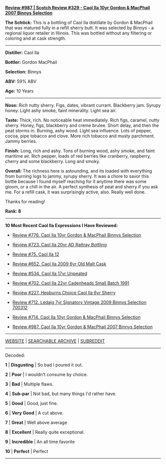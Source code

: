 
[**Review #987 | Scotch Review #329 - Caol Ila 10yr Gordon &amp; MacPhail 2007 Binnys Selection**]( https://t8ke.review/review-987-caol-ila-10yr-gordon-macphail-2007-binnys-selection/)

**The Schtick:** This is a bottling of Caol Ila distillate by Gordon &amp; MacPhail that was matured fully in a refill sherry butt. It was selected by Binnys - a regional liquor retailer in Illinois. This was bottled without any filtering or coloring and at cask strength. 

-----

**Distiller:** Caol Ila

**Bottler:** Gordon MacPhail

**Selection:** Binnys

**ABV:**  59% ABV

**Age:** 10 Years 

-----

**Nose:**  Rich nutty sherry. Figs, dates, vibrant currant. Blackberry jam. Syrupy honey. Light ashy smoke, faint minerality. Light sea air. 

**Taste:** Thick, rich. No noticeable heat immediately. Rich figs, caramel, nutty sherry. Honey, figs, blackberry and creme brulee. Short delay, and then the peat storms in. Burning, ashy wood. Light sea influence. Lots of pepper, cocoa, pipe tobacco and clove. More rich tobacco and musty parchment. Jammy berries. 

**Finish:** Long, rich and ashy. Tons of burning wood, ashy smoke, and faint maritime air. Rich pepper, loads of red berries like cranberry, raspberry, cherry and some blackberry. Long and smoky. 

**Overall:** The richness here is astounding, and its loaded with everything from burning logs to jammy, syrupy sherry. It was a chore to savor this bottle because I found myself reaching for it anytime there was some gloom, or a chill in the air. A perfect synthesis of peat and sherry if you ask me. For a refill cask, it was surprisingly active, also. Really well done. 

Thanks for reading!

**Rank: 8**

----- 

**10 Most Recent Caol Ila Expressions I Have Reviewed:** 

- [Review #776. Caol Ila 10yr Gordon &amp; MacPhail Binnys Selection]( https://t8ke.review/review-776-caol-ila-10yr-gordon-macphail-binnys-selection/) 

- [Review #723. Caol Ila 20yr AD Rattray Bottling]( https://t8ke.review/review-723-caol-ila-20yr-ad-rattray-selection/) 

- [Review #75. Caol Ila 12]( https://t8ke.review/review-75-caol-ila-12yy/) 

- [Review #652. Caol Ila 2009 6yr Old Malt Cask]( https://t8ke.review/review-652-caol-ila-6yr-2009-old-malt-cask-12936/) 

- [Review #534. Caol Ila 17yr Unpeated]( https://t8ke.review/review-534-caol-ila-unpeated-17yr/) 

- [Review #702. Caol Ila 22yr Cadenheads Small Batch 1991]( https://t8ke.review/review-702-del-maguey-arroqueno/) 

- [Review #227. Hepburns Choice Caol Ila 6yr Sherry]( https://t8ke.review/review-227-caol-ila-6yr-sherry-hepburns-choice/) 

- [Review #712. Ledaig 7yr Signatory Vintage 2009 Binnys Selection 700312]( https://t8ke.review/review-712-ledaig-7yr-signatory-vintage-2009-binnys-selection/) 

- [Review #714. Caol Ila 10yr Gordon &amp; MacPhail Binnys Selection]( https://t8ke.review/review-714-caol-ila-10yr-gordon-macphail-binnys-selection/) 

- [Review #987. Caol Ila 10yr Gordon &amp; MacPhail 2007 Binnys Selection]( https://t8ke.review/review-987-caol-ila-10yr-gordon-macphail-2007-binnys-selection/) 

-----

[WEBSITE](https://t8ke.review) | [SEARCHABLE ARCHIVE](https://t8ke.review/review-archive/) | [SUBREDDIT](https://reddit.com/r/t8kereviews)

-----

Decoded:

**1** | **Disgusting** | So bad I poured it out.

**2** | **Poor** | I wouldn't consume by choice.

**3** | **Bad** | Multiple flaws.

**4** | **Sub-par** | Not bad, but many things I'd rather have.

**5** | **Good** | Good, just fine.

**6** | **Very Good** | A cut above.

**7** | **Great** | Well above average

**8** | **Excellent** | Really quite exceptional.

**9** | **Incredible** | An all time favorite

**10** | **Perfect** | Perfect

----


